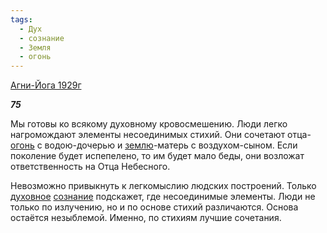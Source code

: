 ```yaml
---
tags:
  - Дух
  - сознание
  - Земля
  - огонь
---
```

[Агни-Йога 1929г](https://127.0.0.1:4002/agni/1929)

___75___

Мы готовы ко всякому духовному кровосмешению. Люди легко нагромождают элементы несоединимых стихий. Они сочетают отца-[огонь](../../../tags/#огонь) с водою-дочерью и [землю](../../../tags/#Земля)-матерь с воздухом-сыном. Если поколение будет испепелено, то им будет мало беды, они возложат ответственность на Отца Небесного.   

Невозможно привыкнуть к легкомыслию людских построений. Только [духовное](../../../tags/#Дух) [сознание](../../../tags/#сознание) подскажет, где несоединимые элементы. Люди не только по излучению, но и по основе стихий различаются. Основа остаётся незыблемой. Именно, по стихиям лучшие сочетания.